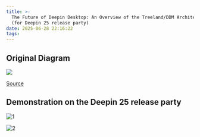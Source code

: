 ```yaml
---
title: >-
  The Future of Deepin Desktop: An Overview of the Treeland/DDM Architecture
  (for Deepin 25 release party)
date: 2025-06-28 22:16:22
tags:
---
```


## Original Diagram

<picture>
  <source media="(prefers-color-scheme: dark)" srcset="/images/The-Future-of-Deepin-Desktop-An-Overview-of-the-Treeland-DDM-Architecture-for-Deepin-25-release-party/dark.svg">
  <img src="/images/The-Future-of-Deepin-Desktop-An-Overview-of-the-Treeland-DDM-Architecture-for-Deepin-25-release-party/light.svg" style="max-width:60%; height:auto;">
</picture>

<a href="/images/The-Future-of-Deepin-Desktop-An-Overview-of-the-Treeland-DDM-Architecture-for-Deepin-25-release-party/source.excalidraw" download>Source</a>

## Demonstration on the Deepin 25 release party

![1](images/The-Future-of-Deepin-Desktop-An-Overview-of-the-Treeland-DDM-Architecture-for-Deepin-25-release-party/IMG_20250628_165907.jpg)

![2](images/The-Future-of-Deepin-Desktop-An-Overview-of-the-Treeland-DDM-Architecture-for-Deepin-25-release-party/IMG_20250628_170412.jpg)
